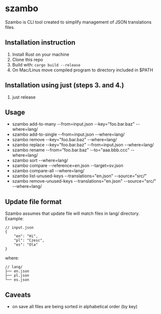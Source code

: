 # szambo

Szambo is CLI tool created to simplify management of JSON translations files.

## Installation instruction

1. Install Rust on your machine
2. Clone this repo
3. Build with: `cargo build --release`
4. On Mac/Linus move compiled program to directory included in $PATH

##  Installation using just (steps 3. and 4.)

1. just release

## Usage

* szambo add-to-many --from=input.json --key="foo.bar.baz" --where=lang/ 
* szambo add-to-single --from=input.json --where=lang/
* szambo remove --key="foo.bar.baz" --where=lang/
* szambo replace --key="foo.bar.baz" --from=input.json --where=lang/
* szambo rename --from="foo.bar.baz" --to="aaa.bbb.ccc" --where=lang/
* szambo sort  --where=lang/
* szambo compare --reference=en.json --target=sv.json
* szambo compare-all --where=lang/
* szambo list-unused-keys --translations="en.json" --source="src/"
* szambo remove-unused-keys --translations="en.json" --source="src/" --where=lang/

## Update file format

Szambo assumes that update file will match files in lang/ directory. Example:

```
// input.json
{
    "en": "Hi",
    "pl": "Czesc",
    "es": "Ola"
}
```

where:
 
```
// lang/
├── en.json
├── pl.json
└── es.json

```



## Caveats

* on save all files are being sorted in alphabetical order (by key)
